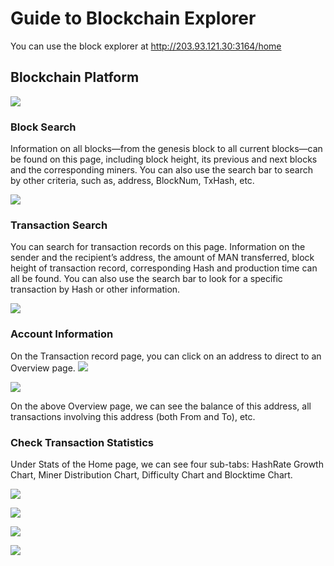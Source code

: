 # Guide to Blockchain Explorer

You can use the block explorer at http://203.93.121.30:3164/home

## Blockchain Platform

![](https://i.imgur.com/vR1Wj9v.png)

### Block Search

Information on all blocks—from the genesis block to all current blocks—can be found on this page, including block height, its previous and next blocks and the corresponding miners. You can also use the search bar to search by other criteria, such as, address, BlockNum, TxHash, etc.

![](https://i.imgur.com/9RKx2kD.png)

### Transaction Search

You can search for transaction records on this page. Information on the sender and the recipient’s address, the amount of MAN transferred, block height of transaction record, corresponding Hash and production time can all be found. You can also use the search bar to look for a specific transaction by Hash or other information.

![](https://i.imgur.com/9rbSyqg.png)


### Account Information

On the Transaction record page, you can click on an address to direct to an Overview page.
![](https://i.imgur.com/RlU145U.png)

![](https://i.imgur.com/DyEw9tu.png)

On the above Overview page, we can see the balance of this address, all transactions involving this address (both From and To), etc.

### Check Transaction Statistics

Under Stats of the Home page, we can see four sub-tabs: HashRate Growth Chart, Miner Distribution Chart, Difficulty Chart and Blocktime Chart.

![](https://i.imgur.com/0cEnHPy.png)

![](https://i.imgur.com/fmcv7EA.png)

![](https://i.imgur.com/zINAHuk.png)

![](https://i.imgur.com/FZVsr5q.png)





